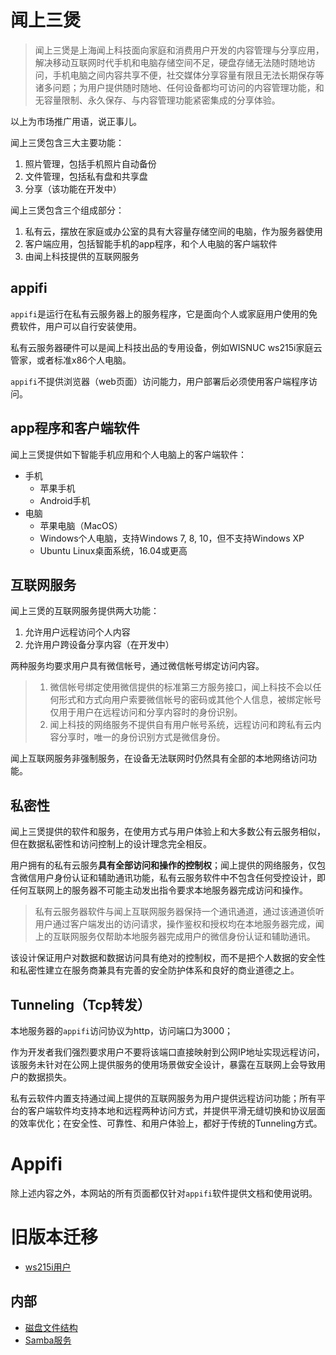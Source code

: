 # 闻上三煲

> 闻上三煲是上海闻上科技面向家庭和消费用户开发的内容管理与分享应用，解决移动互联网时代手机和电脑存储空间不足，硬盘存储无法随时随地访问，手机电脑之间内容共享不便，社交媒体分享容量有限且无法长期保存等诸多问题；为用户提供随时随地、任何设备都均可访问的内容管理功能，和无容量限制、永久保存、与内容管理功能紧密集成的分享体验。

以上为市场推广用语，说正事儿。

闻上三煲包含三大主要功能：
1. 照片管理，包括手机照片自动备份
2. 文件管理，包括私有盘和共享盘
3. 分享（该功能在开发中）

闻上三煲包含三个组成部分：

1. 私有云，摆放在家庭或办公室的具有大容量存储空间的电脑，作为服务器使用
2. 客户端应用，包括智能手机的app程序，和个人电脑的客户端软件
3. 由闻上科技提供的互联网服务

## appifi

`appifi`是运行在私有云服务器上的服务程序，它是面向个人或家庭用户使用的免费软件，用户可以自行安装使用。

私有云服务器硬件可以是闻上科技出品的专用设备，例如WISNUC ws215i家庭云管家，或者标准x86个人电脑。

`appifi`不提供浏览器（web页面）访问能力，用户部署后必须使用客户端程序访问。

## app程序和客户端软件

闻上三煲提供如下智能手机应用和个人电脑上的客户端软件：

* 手机
  - 苹果手机
  - Android手机
* 电脑
  - 苹果电脑（MacOS）
  - Windows个人电脑，支持Windows 7, 8, 10，但不支持Windows XP
  - Ubuntu Linux桌面系统，16.04或更高

## 互联网服务

闻上三煲的互联网服务提供两大功能：

1. 允许用户远程访问个人内容
2. 允许用户跨设备分享内容（在开发中）

两种服务均要求用户具有微信帐号，通过微信帐号绑定访问内容。

> 1. 微信帐号绑定使用微信提供的标准第三方服务接口，闻上科技不会以任何形式和方式向用户索要微信帐号的密码或其他个人信息，被绑定帐号仅用于用户在远程访问和分享内容时的身份识别。
> 2. 闻上科技的网络服务不提供自有用户帐号系统，远程访问和跨私有云内容分享时，唯一的身份识别方式是微信身份。

闻上互联网服务非强制服务，在设备无法联网时仍然具有全部的本地网络访问功能。

## 私密性

闻上三煲提供的软件和服务，在使用方式与用户体验上和大多数公有云服务相似，但在数据私密性和访问控制上的设计理念完全相反。

用户拥有的私有云服务**具有全部访问和操作的控制权**；闻上提供的网络服务，仅包含微信用户身份认证和辅助通讯功能，私有云服务软件中不包含任何受控设计，即任何互联网上的服务器不可能主动发出指令要求本地服务器完成访问和操作。

> 私有云服务器软件与闻上互联网服务器保持一个通讯通道，通过该通道侦听用户通过客户端发出的访问请求，操作鉴权和授权均在本地服务器完成，闻上的互联网服务仅帮助本地服务器完成用户的微信身份认证和辅助通讯。

该设计保证用户对数据和数据访问具有绝对的控制权，而不是把个人数据的安全性和私密性建立在服务商兼具有完善的安全防护体系和良好的商业道德之上。

## Tunneling（Tcp转发）

本地服务器的`appifi`访问协议为http，访问端口为3000；

作为开发者我们强烈要求用户不要将该端口直接映射到公网IP地址实现远程访问，该服务未针对在公网上提供服务的使用场景做安全设计，暴露在互联网上会导致用户的数据损失。

私有云软件内置支持通过闻上提供的互联网服务为用户提供远程访问功能；所有平台的客户端软件均支持本地和远程两种访问方式，并提供平滑无缝切换和协议层面的效率优化；在安全性、可靠性、和用户体验上，都好于传统的Tunneling方式。

# Appifi

除上述内容之外，本网站的所有页面都仅针对`appifi`软件提供文档和使用说明。

# 旧版本迁移

+ [ws215i用户](manual-migration.md)

## 内部
+ [磁盘文件结构](files.md)
+ [Samba服务](samba.md)
